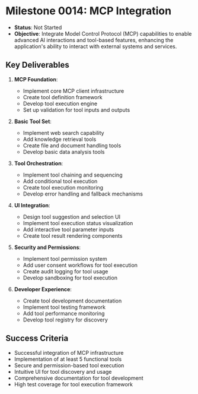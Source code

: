 # Milestone 0014: MCP Integration

- **Status**: Not Started
- **Objective**: Integrate Model Control Protocol (MCP) capabilities to enable advanced AI interactions and tool-based features, enhancing the application's ability to interact with external systems and services.

## Key Deliverables

1. **MCP Foundation**:
   - Implement core MCP client infrastructure
   - Create tool definition framework
   - Develop tool execution engine
   - Set up validation for tool inputs and outputs

2. **Basic Tool Set**:
   - Implement web search capability
   - Add knowledge retrieval tools
   - Create file and document handling tools
   - Develop basic data analysis tools

3. **Tool Orchestration**:
   - Implement tool chaining and sequencing
   - Add conditional tool execution
   - Create tool execution monitoring
   - Develop error handling and fallback mechanisms

4. **UI Integration**:
   - Design tool suggestion and selection UI
   - Implement tool execution status visualization
   - Add interactive tool parameter inputs
   - Create tool result rendering components

5. **Security and Permissions**:
   - Implement tool permission system
   - Add user consent workflows for tool execution
   - Create audit logging for tool usage
   - Develop sandboxing for tool execution

6. **Developer Experience**:
   - Create tool development documentation
   - Implement tool testing framework
   - Add tool performance monitoring
   - Develop tool registry for discovery

## Success Criteria

- Successful integration of MCP infrastructure
- Implementation of at least 5 functional tools
- Secure and permission-based tool execution
- Intuitive UI for tool discovery and usage
- Comprehensive documentation for tool development
- High test coverage for tool execution framework
